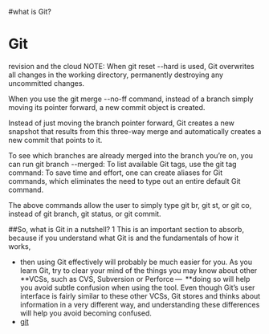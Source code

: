 
#what is Git?
# Git
 revision and the cloud 
NOTE: When git reset --hard is used, Git overwrites all changes in the working directory, permanently destroying any uncommitted changes.

When you use the git merge --no-ff command, instead of a branch simply moving its pointer forward, a new commit object is created.

Instead of just moving the branch pointer forward, Git creates a new snapshot that results from this three-way merge and automatically creates a new commit that points to it.

To see which branches are already merged into the branch you’re on, you can run git branch --merged: To list available Git tags, use the git tag command: To save time and effort, one can create aliases for Git commands, which eliminates the need to type out an entire default Git command.

The above commands allow the user to simply type git br, git st, or git co, instead of git branch, git status, or git commit.



##So, what is Git in a nutshell? 
1 This is an important section to absorb, because if you understand what Git is and the fundamentals of how it works,


- then using Git effectively will probably be much easier for you. As you learn Git, try to clear your mind of the things you may know about other **VCSs, such as CVS, Subversion or Perforce —  **doing so will help you avoid subtle confusion when using the tool. Even though Git’s user interface is fairly similar to these other VCSs, Git stores and thinks about information in a very different way, and understanding these differences will help you avoid becoming confused.
- [git](https://git-scm.com/book/en/v2/Getting-Started-What-is-Git%3F)
